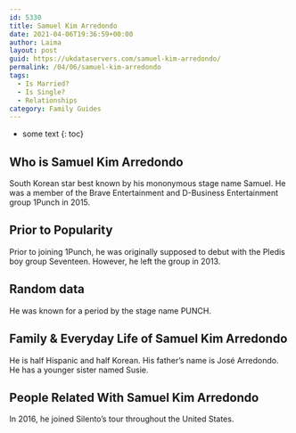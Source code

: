```yaml
---
id: 5330
title: Samuel Kim Arredondo
date: 2021-04-06T19:36:59+00:00
author: Laima
layout: post
guid: https://ukdataservers.com/samuel-kim-arredondo/
permalink: /04/06/samuel-kim-arredondo
tags:
  - Is Married?
  - Is Single?
  - Relationships
category: Family Guides
---
```


* some text
{: toc}


## Who is Samuel Kim Arredondo
                  
                  
                  
South Korean star best known by his mononymous stage name Samuel. He was a member of the Brave Entertainment and D-Business Entertainment group 1Punch in 2015. 
                  
              
            
              
            
                
                
                
## Prior to Popularity
                  
                  
                  
Prior to joining 1Punch, he was originally supposed to debut with the Pledis boy group Seventeen. However, he left the group in 2013.
                  
              
            
              
            
                
                
                
## Random data
                  
                  
                  
He was known for a period by the stage name PUNCH. 
                  
              
            
              
            
                
                
                
## Family & Everyday Life of Samuel Kim Arredondo
                  
                  
                  
He is half Hispanic and half Korean. His father&#8217;s name is José Arredondo. He has a younger sister named Susie.
                  
              
            
              
            
                
                
                
## People Related With Samuel Kim Arredondo
                  
                  
                  
In 2016, he joined Silento&#8217;s tour throughout the United States.
                  
              
            
              
            
                
              
            
              
              
            
            
              
            
          
          
          